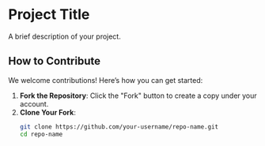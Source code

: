 # Project Title

A brief description of your project.

## How to Contribute

We welcome contributions! Here’s how you can get started:

1. **Fork the Repository**: Click the "Fork" button to create a copy under your account.
2. **Clone Your Fork**:
   ```bash
   git clone https://github.com/your-username/repo-name.git
   cd repo-name
